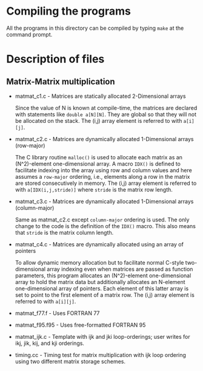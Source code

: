Compiling the programs
======================

All the programs in this directory can be compiled by typing `make` at
the command prompt.

Description of files
====================

Matrix-Matrix multiplication
----------------------------

* matmat_c1.c - Matrices are statically allocated 2-Dimensional arrays

  Since the value of N is known at compile-time, the matrices are
  declared with statements like `double a[N][N]`.  They are global so
  that they will not be allocated on the stack.  The (i,j) array
  element is referred to with `a[i][j]`.

* matmat_c2.c - Matrices are dynamically allocated 1-Dimensional arrays
  (row-major)

  The C library routine `malloc()` is used to allocate each matrix as
  an (N^2)-element one-dimensional array.  A macro `IDX()` is defined
  to facilitate indexing into the array using row and column values and
  here assumes a `row-major` ordering, i.e., elements along a row in
  the matrix are stored consecutively in memory.  The (i,j) array element
  is referred to with `a[IDX(i,j,stride)]` where `stride` is the matrix
  row length.

* matmat_c3.c - Matrices are dynamically allocated 1-Dimensional arrays
  (column-major)

  Same as matmat_c2.c except `column-major` ordering is used.  The only
  change to the code is the definition of the `IDX()` macro.  This also
  means that `stride` is the matrix column length.

* matmat_c4.c - Matrices are dynamically allocated using an array of pointers

  To allow dynamic memory allocation but to facilitate normal C-style
  two-dimensional array indexing even when matrices are passed as
  function parameters, this program allocates an (N^2)-element
  one-dimensional array to hold the matrix data but additionally
  allocates an N-element one-dimensional array of pointers.  Each
  element of this latter array is set to point to the first element of
  a matrix row.  The (i,j) array element is referred to with `a[i][j]`.

* matmat_f77.f - Uses FORTRAN 77

* matmat_f95.f95 - Uses free-formatted FORTRAN 95

* matmat_ijk.c - Template with ijk and jki loop-orderings; user writes
  for ikj, jik, kij, and kji orderings.

* timing.cc - Timing test for matrix multiplication with ijk loop
  ordering using two different matrix storage schemes.
